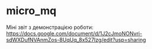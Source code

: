 # micro_mq
Міні звіт з демонстрацією роботи: https://docs.google.com/document/d/1J2cJmoNONvri-sdWXDufNVAnmZos-8UqUq_8x527Izg/edit?usp=sharing
